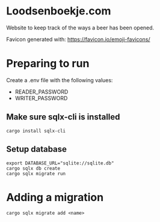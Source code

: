 # Loodsenboekje.com

Website to keep track of the ways a beer has been opened.

Favicon generated with: https://favicon.io/emoji-favicons/

# Preparing to run

Create a .env file with the following values:

- READER_PASSWORD
- WRITER_PASSWORD

## Make sure sqlx-cli is installed
```
cargo install sqlx-cli
```

## Setup database
```
export DATABASE_URL="sqlite://sqlite.db"
cargo sqlx db create
cargo sqlx migrate run
```

# Adding a migration
```
cargo sqlx migrate add <name>
```

